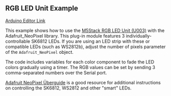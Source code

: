## RGB LED Unit Example   

[Arduino Editor Link](https://create.arduino.cc/editor/n-p/53327a49-cbe3-46b1-8440-cd6443039b33/preview)   

This example shows how to use the [M5Stack RGB LED Unit (U003)](https://docs.m5stack.com/en/unit/rgb) with the Adafruit_NeoPixel library.  This plug-in module features 3 individually-controllable SK6812 LEDs.  If you are using an LED strip with these or compatible LEDs (such as WS2812b), adjust the number of pixels parameter of the `Adafruit_NeoPixel` object.   

The code includes variables for each color component to fade the LED colors gradually using a timer.  The RGB values can be set by sending 3 comma-separated numbers over the Serial port.  

 [Adafruit NeoPixel Überguide](https://learn.adafruit.com/adafruit-neopixel-uberguide/arduino-library-use) is a good resource for additional instructions on controlling the SK6812, WS2812 and other "smart" LEDs.
